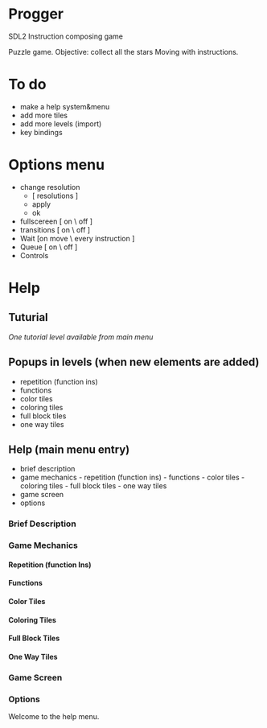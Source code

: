 # Progger
SDL2 Instruction composing game

Puzzle game. Objective: collect all the stars
Moving with instructions.

# To do

- make a help system&menu
- add more tiles
- add more levels (import)
- key bindings

# Options menu 
- change resolution
	- [ resolutions ]
	- apply
	- ok
- fullscereen [ on \ off ]
- transitions [ on \ off ]
- Wait [on move \ every instruction ]
- Queue [ on \ off ]
- Controls

# Help
## Tuturial
*One tutorial level available from main menu*

## Popups in levels (when new elements are added)

 - repetition (function ins)
 - functions
 - color tiles
 - coloring tiles
 - full block tiles
 - one way tiles

## Help (main menu entry)

 - brief description
 - game mechanics
		- repetition (function ins)
		- functions
		- color tiles
		- coloring tiles
		- full block tiles
		- one way tiles
 - game screen
 - options

### Brief Description
### Game Mechanics
#### Repetition (function Ins)
#### Functions
#### Color Tiles
#### Coloring Tiles
#### Full Block Tiles
#### One Way Tiles
### Game Screen
### Options


Welcome to the help menu. 